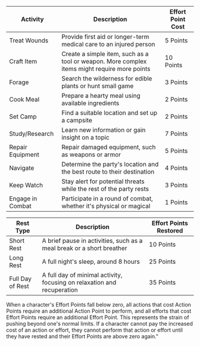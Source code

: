 

| Activity | Description | Effort Point Cost |
|----------|-------------|-------------------|
| Treat Wounds | Provide first aid or longer-term medical care to an injured person | 5 Points |
| Craft Item | Create a simple item, such as a tool or weapon. More complex items might require more points | 10 Points |
| Forage | Search the wilderness for edible plants or hunt small game | 3 Points |
| Cook Meal | Prepare a hearty meal using available ingredients | 2 Points |
| Set Camp | Find a suitable location and set up a campsite | 2 Points |
| Study/Research | Learn new information or gain insight on a topic | 7 Points |
| Repair Equipment | Repair damaged equipment, such as weapons or armor | 5 Points |
| Navigate | Determine the party's location and the best route to their destination | 4 Points |
| Keep Watch | Stay alert for potential threats while the rest of the party rests | 3 Points |
| Engage in Combat | Participate in a round of combat, whether it's physical or magical | 1 Points |


| Rest Type | Description | Effort Points Restored |
|-----------|-------------|------------------------|
| Short Rest | A brief pause in activities, such as a meal break or a short breather | 10 Points |
| Long Rest | A full night's sleep, around 8 hours | 25 Points |
| Full Day of Rest | A full day of minimal activity, focusing on relaxation and recuperation | 35 Points |

When a character's Effort Points fall below zero, all actions that cost Action Points require an additional Action Point to perform, and all efforts that cost Effort Points require an additional Effort Point. This represents the strain of pushing beyond one's normal limits. If a character cannot pay the increased cost of an action or effort, they cannot perform that action or effort until they have rested and their Effort Points are above zero again."
